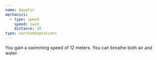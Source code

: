 ```yaml
---
name: Aquatic
mechanics:
  - type: speed
    speed: swim
    distance: 30
type: vorchaAdaptations
---
```

You gain a swimming speed of 12 meters.	You can breathe both air and water.
